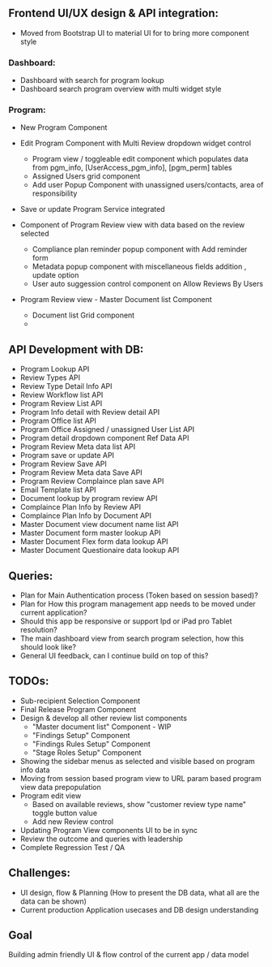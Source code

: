 ## Frontend UI/UX design & API integration:

- Moved from Bootstrap UI to material UI for to bring more component style

### Dashboard:

- Dashboard with search for program lookup
- Dashboard search program overview with multi widget style

### Program:

- New Program Component
- Edit Program Component with Multi Review dropdown widget control
  - Program view / toggleable edit component which populates data from pgm_info, [UserAccess_pgm_info], [pgm_perm] tables
  - Assigned Users grid component
  - Add user Popup Component with unassigned users/contacts, area of responsibility
- Save or update Program Service integrated
- Component of Program Review view with data based on the review selected

  - Compliance plan reminder popup component with Add reminder form
  - Metadata popup component with miscellaneous fields addition , update option
  - User auto suggession control component on Allow Reviews By Users

- Program Review view - Master Document list Component
  - Document list Grid component
  -

## API Development with DB:

- Program Lookup API
- Review Types API
- Review Type Detail Info API
- Review Workflow list API
- Program Review List API
- Program Info detail with Review detail API
- Program Office list API
- Program Office Assigned / unassigned User List API
- Program detail dropdown component Ref Data API
- Program Review Meta data list API
- Program save or update API
- Program Review Save API
- Program Review Meta data Save API
- Program Review Complaince plan save API
- Email Template list API
- Document lookup by program review API
- Complaince Plan Info by Review API
- Complaince Plan Info by Document API
- Master Document view document name list API
- Master Document form master lookup API
- Master Document Flex form data lookup API
- Master Document Questionaire data lookup API

## Queries:

- Plan for Main Authentication process (Token based on session based)?
- Plan for How this program management app needs to be moved under current application?
- Should this app be responsive or support Ipd or iPad pro Tablet resolution?
- The main dashboard view from search program selection, how this should look like?
- General UI feedback, can I continue build on top of this?

## TODOs:

- Sub-recipient Selection Component
- Final Release Program Component
- Design & develop all other review list components
  - "Master document list" Component - WIP
  - "Findings Setup" Component
  - "Findings Rules Setup" Component
  - "Stage Roles Setup" Component
- Showing the sidebar menus as selected and visible based on program info data
- Moving from session based program view to URL param based program view data prepopulation
- Program edit view
  - Based on available reviews, show "customer review type name" toggle button value
  - Add new Review control
- Updating Program View components UI to be in sync
- Review the outcome and queries with leadership
- Complete Regression Test / QA

## Challenges:

- UI design, flow & Planning (How to present the DB data, what all are the data can be shown)
- Current production Application usecases and DB design understanding

## Goal

Building admin friendly UI & flow control of the current app / data model
